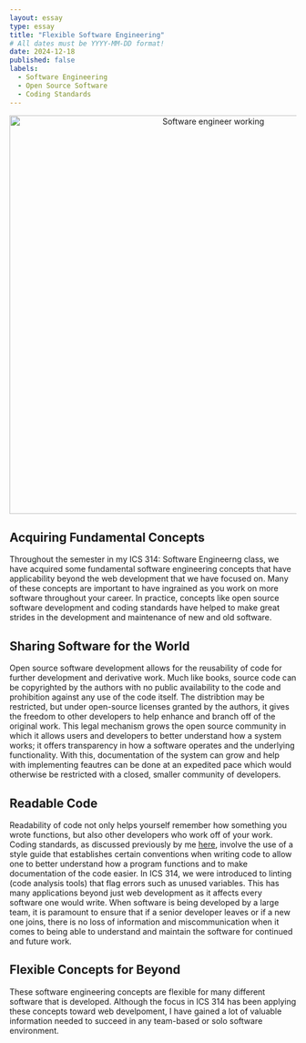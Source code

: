 ```yaml
---
layout: essay
type: essay
title: "Flexible Software Engineering"
# All dates must be YYYY-MM-DD format!
date: 2024-12-18
published: false
labels:
  - Software Engineering
  - Open Source Software
  - Coding Standards
---
```


<div align="center">
    <img width="700px" class="rounded pe-4" src="../img/swe-reflection/swe.jpg" alt="Software engineer working">
</div>

## Acquiring Fundamental Concepts

Throughout the semester in my ICS 314: Software Engineerng class, we have acquired some fundamental software engineering concepts that have applicability beyond the web development that we have focused on. Many of these concepts are important to have ingrained as you work on more software throughout your career. In practice, concepts like open source software development and coding standards have helped to make great strides in the development and maintenance of new and old software.


## Sharing Software for the World

Open source software development allows for the reusability of code for further development and derivative work. Much like books, source code can be copyrighted by the authors with no public availability to the code and prohibition against any use of the code itself. The distribtion may be restricted, but under open-source licenses granted by the authors, it gives the freedom to other developers to help enhance and branch off of the original work. This legal mechanism grows the open source community in which it allows users and developers to better understand how a system works; it offers transparency in how a software operates and the underlying functionality. With this, documentation of the system can grow and help with implementing feautres can be done at an expedited pace which would otherwise be restricted with a closed, smaller community of developers.


## Readable Code

Readability of code not only helps yourself remember how something you wrote functions, but also other developers who work off of your work. Coding standards, as discussed previously by me [here](https://usradam.github.io/essays/coding-standards.html), involve the use of a style guide that establishes certain conventions when writing code to allow one to better understand how a program functions and to make documentation of the code easier. In ICS 314, we were introduced to linting (code analysis tools) that flag errors such as unused variables. This has many applications beyond just web development as it affects every software one would write. When software is being developed by a large team, it is paramount to ensure that if a senior developer leaves or if a new one joins, there is no loss of information and miscommunication when it comes to being able to understand and maintain the software for continued and future work.


## Flexible Concepts for Beyond

These software engineering concepts are flexible for many different software that is developed. Although the focus in ICS 314 has been applying these concepts toward web develpoment, I have gained a lot of valuable information needed to succeed in any team-based or solo software environment.
